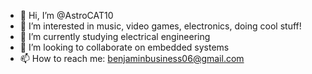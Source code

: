 - 👋 Hi, I’m @AstroCAT10
- 👀 I’m interested in music, video games, electronics, doing cool stuff!
- 🌱 I’m currently studying electrical engineering
- 💞️ I’m looking to collaborate on embedded systems
- 📫 How to reach me: benjaminbusiness06@gmail.com

<!---
AstroCAT10/AstroCAT10 is a ✨ special ✨ repository because its `README.md` (this file) appears on your GitHub profile.
You can click the Preview link to take a look at your changes.
--->
